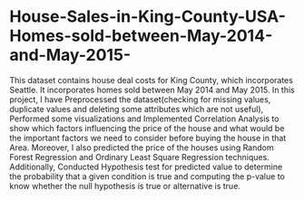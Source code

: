 # House-Sales-in-King-County-USA-Homes-sold-between-May-2014-and-May-2015-
This dataset contains house deal costs for King County, which incorporates Seattle. It incorporates homes sold between May 2014 and May 2015. In this project, I have Preprocessed the dataset(checking for missing values, duplicate values and deleting some attributes which are not useful), Performed some visualizations and Implemented Correlation Analysis to show which factors influencing the price of the house and what would be the important factors we need to consider before buying the house in that Area. Moreover, I also predicted the price of the houses using Random Forest Regression and Ordinary Least Square Regression techniques. Additionally, Conducted Hypothesis test for predicted value to determine the probability that a given condition is true and computing the p-value to know whether the null hypothesis is true or alternative is true.
